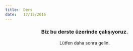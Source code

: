 ```yaml
---
title:  Ders
date:   17/12/2016
---
```


### <center>Biz bu derste üzerinde çalışıyoruz.</center>
<center>Lütfen daha sonra gelin.</center>
